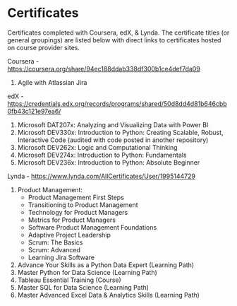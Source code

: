 # Certificates
Certificates completed with Coursera, edX, &amp; Lynda.  The certificate titles (or general groupings) are listed below with direct links to certificates hosted on course provider sites.

Coursera - https://coursera.org/share/94ec188ddab338df300b1ce4def7da09
  1. Agile with Atlassian Jira

edX - https://credentials.edx.org/records/programs/shared/50d8dd4d81b646cbb0fb43c121e97ea6/
  1. Microsoft DAT207x: Analyzing and Visualizing Data with Power BI
  2. Microsoft DEV330x: Introduction to Python: Creating Scalable, Robust, Interactive Code (audited with code posted in another repository)
  3. Microsoft DEV262x: Logic and Computational Thinking
  4. Microsoft DEV274x: Introduction to Python: Fundamentals
  5. Microsoft DEV236x: Introduction to Python: Absolute Beginner

Lynda - https://www.lynda.com/AllCertificates/User/1995144729
  1. Product Management: 
     - Product Management First Steps
     - Transitioning to Product Management
     - Technology for Product Managers
     - Metrics for Product Managers
     - Software Product Management Foundations
     - Adaptive Project Leadership
     - Scrum: The Basics
     - Scrum: Advanced
     - Learning Jira Software
  2. Advance Your Skills as a Python Data Expert (Learning Path)
  3. Master Python for Data Science (Learning Path)
  4. Tableau Essential Training (Course)
  5. Master SQL for Data Science (Learning Path)
  6. Master Advanced Excel Data & Analytics Skills (Learning Path)
